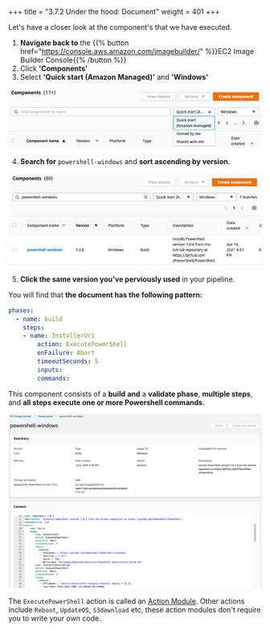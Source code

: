 +++
title = "3.7.2 Under the hood: Document"
weight = 401
+++

Let's have a closer look at the component's that we have executed.

1. **Navigate back to** the {{% button href="https://console.aws.amazon.com/imagebuilder/" %}}EC2 Image Builder Console{{% /button %}}
2. Click **'Components'**
3. Select **'Quick start (Amazon Managed)'** and **'Windows'**

![Image Builder Amazon Managed](amazonmanaged.png)   

4. **Search for** `powershell-windows` and **sort ascending by version**.

![components](components.png)

5. **Click the same version you've perviously used** in your pipeline.

You will find that **the document has the following pattern:**

```yaml
phases:
  - name: build
    steps:
    - name: InstallerUri
        action: ExecutePowerShell
        onFailure: Abort
        timeoutSeconds: 5
        inputs:
        commands:
```

This component consists of a **build** **and** a **validate phase**, **multiple steps**, and **all steps execute one or more Powershell commands.**

![ib-document](ib-document.png)

The `ExecutePowerShell` action is called an [Action Module](https://docs.aws.amazon.com/imagebuilder/latest/userguide/image-builder-action-modules.html). Other actions include `Reboot`, `UpdateOS`, `S3download` etc, these action modules don't require you to write your own code.